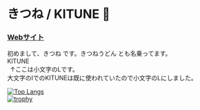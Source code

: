 # きつね / KITUNE 👋

### [Webサイト](https://kitune-udon.com)
初めまして、きつね です。きつねうどん とも名乗ってます。  
KlTUNE  
&ensp;↑ここは小文字のLです。  
大文字のIでのKITUNEは既に使われていたので小文字のLにしました。  

[![Top Langs](https://github-readme-stats.vercel.app/api/top-langs/?username=KlTUNE&layout=compact&theme=onedark)](https://github.com/anuraghazra/github-readme-stats)  
[![trophy](https://github-profile-trophy.vercel.app/?username=KlTUNE)](https://github.com/ryo-ma/github-profile-trophy)  

<!--
[![Top Langs](https://github-readme-stats.vercel.app/api/top-langs/?username=KlTUNE)](https://github.com/anuraghazra/github-readme-stats)
[![Top Langs](https://github-readme-stats.vercel.app/api/top-langs/?username=KlTUNE&layout=compact&theme=onedark)](https://github.com/anuraghazra/github-readme-stats)
[![Anurag's GitHub stats](https://github-readme-stats.vercel.app/api?username=KlTUNE)](https://github.com/anuraghazra/github-readme-stats)
[![Anurag's GitHub stats](https://github-readme-stats.vercel.app/api?username=KlTUNE&theme=onedark)](https://github.com/anuraghazra/github-readme-stats)
[![trophy](https://github-profile-trophy.vercel.app/?username=KlTUNE)](https://github.com/ryo-ma/github-profile-trophy)
--!>

